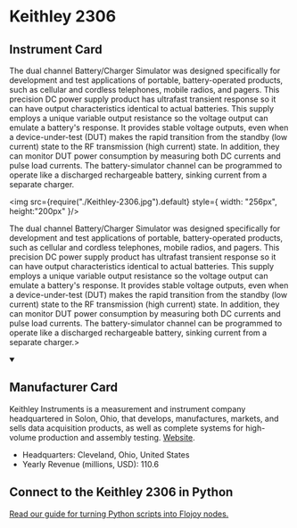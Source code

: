 
# Keithley 2306

## Instrument Card

<div className="flex">

<div>

The dual channel Battery/Charger Simulator was designed specifically for development and test applications of portable, battery-operated products, such as cellular and cordless telephones, mobile radios, and pagers. This precision DC power supply product has ultrafast transient response so it can have output characteristics identical to actual batteries. This supply employs a unique variable output resistance so the voltage output can emulate a battery's response. It provides stable voltage outputs, even when a device-under-test (DUT) makes the rapid transition from the standby (low current) state to the RF transmission (high current) state. In addition, they can monitor DUT power consumption by measuring both DC currents and pulse load currents. The battery-simulator channel can be programmed to operate like a discharged rechargeable battery, sinking current from a separate charger.

</div>

<img src={require("./Keithley-2306.jpg").default} style={ width: "256px", height:"200px" }/>

</div>

The dual channel Battery/Charger Simulator was designed specifically for development and test applications of portable, battery-operated products, such as cellular and cordless telephones, mobile radios, and pagers. This precision DC power supply product has ultrafast transient response so it can have output characteristics identical to actual batteries. This supply employs a unique variable output resistance so the voltage output can emulate a battery's response. It provides stable voltage outputs, even when a device-under-test (DUT) makes the rapid transition from the standby (low current) state to the RF transmission (high current) state. In addition, they can monitor DUT power consumption by measuring both DC currents and pulse load currents. The battery-simulator channel can be programmed to operate like a discharged rechargeable battery, sinking current from a separate charger.>

<details open>
<summary><h2>Manufacturer Card</h2></summary>

Keithley Instruments is a measurement and instrument company headquartered in Solon, Ohio, that develops, manufactures, markets, and sells data acquisition products, as well as complete systems for high-volume production and assembly testing. <a href="https://www.tek.com/en">Website</a>.

<ul>
  <li>Headquarters: Cleveland, Ohio, United States</li>
  <li>Yearly Revenue (millions, USD): 110.6</li>
</ul>
</details>

## Connect to the Keithley 2306 in Python

[Read our guide for turning Python scripts into Flojoy nodes.](https://docs.flojoy.ai/custom-nodes/creating-custom-node/)


